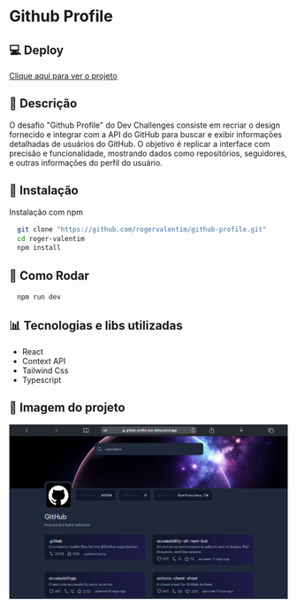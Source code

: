 # Github Profile

## 💻 Deploy

<a href="https://github-profile-one-delta.vercel.app/">Clique aqui para ver o projeto</a>

## 📝 Descrição

O desafio "Github Profile" do Dev Challenges consiste em recriar o design fornecido e integrar com a API do GitHub para buscar e exibir informações detalhadas de usuários do GitHub. O objetivo é replicar a interface com precisão e funcionalidade, mostrando dados como repositórios, seguidores, e outras informações do perfil do usuário.

## 🔧 Instalação

Instalação com npm

```bash
  git clone "https://github.com/rogervalentim/github-profile.git"
  cd roger-valentim
  npm install
```

## 🔌 Como Rodar

```bash
  npm run dev
```

## 📊 Tecnologias e libs utilizadas

<ul>
<li>React</li>
<li>Context API</li>
<li>Tailwind Css</li>
<li>Typescript</li>
</ul>

## 📸 Imagem do projeto

<img src=".github/github.png" alt="imagem do github profile">
